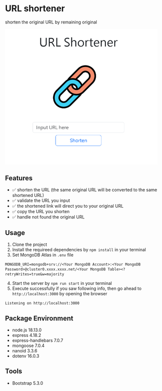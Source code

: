 # URL shortener
shorten the original URL by remaining original

<img src='images/indexPage.png' width="500"/>

## Features
- ✅ shorten the URL (the same original URL will be converted to the same shortened URL)
- ✅ validate the URL you input
- ✅ the shortened link will direct you to your original URL
- ✅ copy the URL you shorten
- ✅ handle not found the original URL 

## Usage
1. Clone the project
2. Install the requireed dependencies by `npm install` in your terminal
3. Set MongoDB Atlas in `.env` file
```
MONGODB_URI=mongodb+srv://<Your MongoDB Account>:<Your MongoDB Password>@cluster0.xxxx.xxxx.net/<Your MongoDB Table><?retryWrites=true&w=majority
```
4. Start the server by `npm run start` in your terminal
5. Execute successfully if you saw following info, then go ahead to `http://localhost:3000` by opening the browser
```
Listening on http://localhost:3000
```
## Package Environment
- node.js 18.13.0
- express 4.18.2
- express-handlebars 7.0.7
- mongoose 7.0.4
- nanoid 3.3.6
- dotenv 16.0.3

## Tools
- Bootstrap 5.3.0

